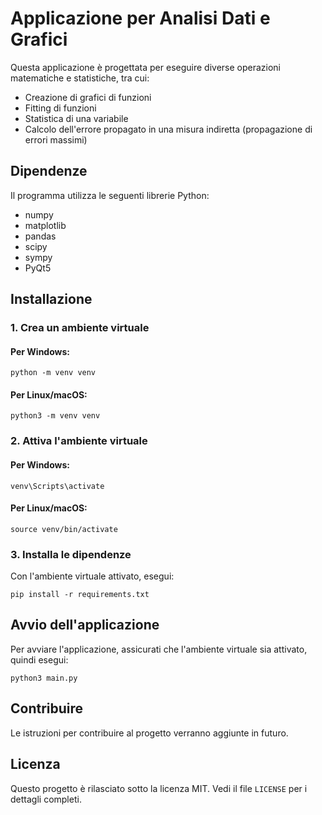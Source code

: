 # Applicazione per Analisi Dati e Grafici

Questa applicazione è progettata per eseguire diverse operazioni matematiche e statistiche, tra cui:

- Creazione di grafici di funzioni
- Fitting di funzioni
- Statistica di una variabile
- Calcolo dell'errore propagato in una misura indiretta (propagazione di errori massimi)

## Dipendenze

Il programma utilizza le seguenti librerie Python:

- numpy
- matplotlib
- pandas
- scipy
- sympy
- PyQt5

## Installazione

### 1. Crea un ambiente virtuale

#### Per Windows:
```
python -m venv venv
```

#### Per Linux/macOS:
```
python3 -m venv venv
```

### 2. Attiva l'ambiente virtuale

#### Per Windows:
```
venv\Scripts\activate
```

#### Per Linux/macOS:
```
source venv/bin/activate
```

### 3. Installa le dipendenze

Con l'ambiente virtuale attivato, esegui:

```
pip install -r requirements.txt
```

## Avvio dell'applicazione

Per avviare l'applicazione, assicurati che l'ambiente virtuale sia attivato, quindi esegui:

```
python3 main.py
```

## Contribuire

Le istruzioni per contribuire al progetto verranno aggiunte in futuro.

## Licenza

Questo progetto è rilasciato sotto la licenza MIT. Vedi il file `LICENSE` per i dettagli completi.
